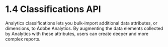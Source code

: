 # 1.4 Classifications API

Analytics classifications lets you bulk-import additional data attributes, or dimensions, to Adobe Analytics. By augmenting the data elements collected by Analytics with these attributes, users can create deeper and more complex reports.
